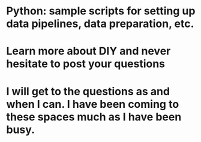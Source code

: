 # Python: sample scripts for setting up data pipelines, data preparation, etc. 
# Learn more about DIY and never hesitate to post your questions
# I will get to the questions as and when I can. I have been coming to these spaces much as I have been busy.
